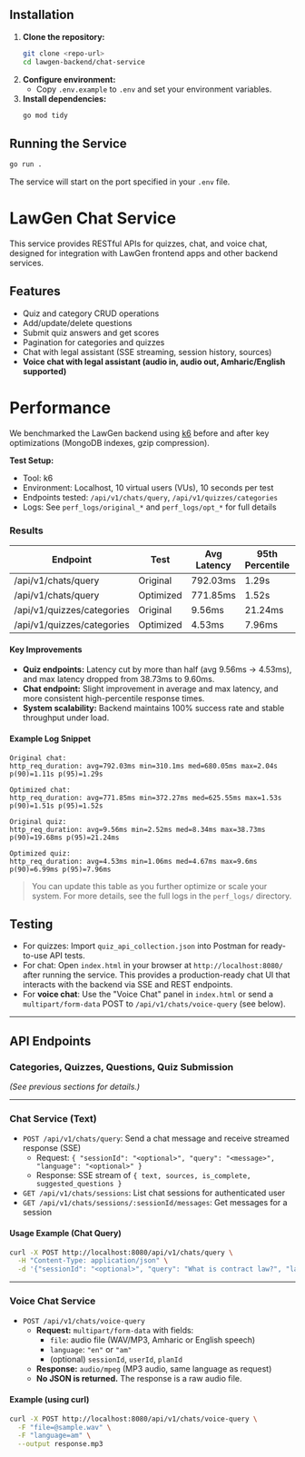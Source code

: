 ## Installation
1. **Clone the repository:**
   ```bash
   git clone <repo-url>
   cd lawgen-backend/chat-service
   ```
2. **Configure environment:**
   - Copy `.env.example` to `.env` and set your environment variables.
3. **Install dependencies:**
   ```bash
   go mod tidy
   ```

## Running the Service
```bash
go run .
```
The service will start on the port specified in your `.env` file.


# LawGen Chat Service

This service provides RESTful APIs for quizzes, chat, and voice chat, designed for integration with LawGen frontend apps and other backend services.

## Features
- Quiz and category CRUD operations
- Add/update/delete questions
- Submit quiz answers and get scores
- Pagination for categories and quizzes
- Chat with legal assistant (SSE streaming, session history, sources)
- **Voice chat with legal assistant (audio in, audio out, Amharic/English supported)**

# Performance

We benchmarked the LawGen backend using [k6](https://k6.io/) before and after key optimizations (MongoDB indexes, gzip compression).

**Test Setup:**
- Tool: k6
- Environment: Localhost, 10 virtual users (VUs), 10 seconds per test
- Endpoints tested: `/api/v1/chats/query`, `/api/v1/quizzes/categories`
- Logs: See `perf_logs/original_*` and `perf_logs/opt_*` for full details

### Results

| Endpoint                  | Test        | Avg Latency | 95th Percentile | Max Latency | RPS   | Success Rate |
|---------------------------|-------------|-------------|-----------------|-------------|-------|--------------|
| /api/v1/chats/query       | Original    | 792.03ms    | 1.29s           | 2.04s       | 5.34  | 100%         |
| /api/v1/chats/query       | Optimized   | 771.85ms    | 1.52s           | 1.53s       | 5.28  | 100%         |
| /api/v1/quizzes/categories| Original    | 9.56ms      | 21.24ms         | 38.73ms     | 9.88  | 100%         |
| /api/v1/quizzes/categories| Optimized   | 4.53ms      | 7.96ms          | 9.60ms      | 9.94  | 100%         |

#### Key Improvements

- **Quiz endpoints:** Latency cut by more than half (avg 9.56ms → 4.53ms), and max latency dropped from 38.73ms to 9.60ms.
- **Chat endpoint:** Slight improvement in average and max latency, and more consistent high-percentile response times.
- **System scalability:** Backend maintains 100% success rate and stable throughput under load.

#### Example Log Snippet

```
Original chat:
http_req_duration: avg=792.03ms min=310.1ms med=680.05ms max=2.04s p(90)=1.11s p(95)=1.29s

Optimized chat:
http_req_duration: avg=771.85ms min=372.27ms med=625.55ms max=1.53s p(90)=1.51s p(95)=1.52s

Original quiz:
http_req_duration: avg=9.56ms min=2.52ms med=8.34ms max=38.73ms p(90)=19.68ms p(95)=21.24ms

Optimized quiz:
http_req_duration: avg=4.53ms min=1.06ms med=4.67ms max=9.6ms p(90)=6.99ms p(95)=7.96ms
```

> You can update this table as you further optimize or scale your system. For more details, see the full logs in the `perf_logs/` directory.
## Testing
- For quizzes: Import `quiz_api_collection.json` into Postman for ready-to-use API tests.
- For chat: Open `index.html` in your browser at `http://localhost:8080/` after running the service. This provides a production-ready chat UI that interacts with the backend via SSE and REST endpoints.
- For **voice chat**: Use the "Voice Chat" panel in `index.html` or send a `multipart/form-data` POST to `/api/v1/chats/voice-query` (see below).

---

## API Endpoints

### Categories, Quizzes, Questions, Quiz Submission
*(See previous sections for details.)*

---

### Chat Service (Text)
- `POST /api/v1/chats/query`: Send a chat message and receive streamed response (SSE)
  - Request: `{ "sessionId": "<optional>", "query": "<message>", "language": "<optional>" }`
  - Response: SSE stream of `{ text, sources, is_complete, suggested_questions }`
- `GET /api/v1/chats/sessions`: List chat sessions for authenticated user
- `GET /api/v1/chats/sessions/:sessionId/messages`: Get messages for a session

#### Usage Example (Chat Query)
```bash
curl -X POST http://localhost:8080/api/v1/chats/query \
  -H "Content-Type: application/json" \
  -d '{"sessionId": "<optional>", "query": "What is contract law?", "language": "en"}'
```

---

### Voice Chat Service

- `POST /api/v1/chats/voice-query`
  - **Request:** `multipart/form-data` with fields:
    - `file`: audio file (WAV/MP3, Amharic or English speech)
    - `language`: `"en"` or `"am"`
    - (optional) `sessionId`, `userId`, `planId`
  - **Response:** `audio/mpeg` (MP3 audio, same language as request)
  - **No JSON is returned.** The response is a raw audio file.

#### Example (using curl)
```bash
curl -X POST http://localhost:8080/api/v1/chats/voice-query \
  -F "file=@sample.wav" \
  -F "language=am" \
  --output response.mp3
```

